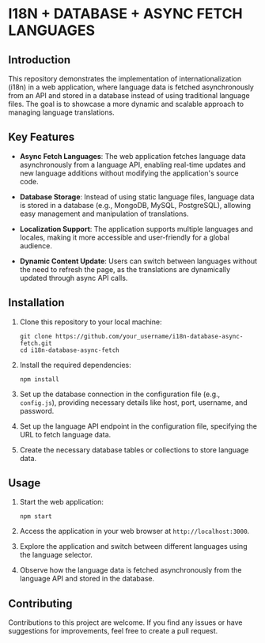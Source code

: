 # I18N + DATABASE + ASYNC FETCH LANGUAGES

## Introduction

This repository demonstrates the implementation of internationalization (i18n) in a web application, where language data is fetched asynchronously from an API and stored in a database instead of using traditional language files. The goal is to showcase a more dynamic and scalable approach to managing language translations.

## Key Features

- **Async Fetch Languages**: The web application fetches language data asynchronously from a language API, enabling real-time updates and new language additions without modifying the application's source code.

- **Database Storage**: Instead of using static language files, language data is stored in a database (e.g., MongoDB, MySQL, PostgreSQL), allowing easy management and manipulation of translations.

- **Localization Support**: The application supports multiple languages and locales, making it more accessible and user-friendly for a global audience.

- **Dynamic Content Update**: Users can switch between languages without the need to refresh the page, as the translations are dynamically updated through async API calls.

## Installation

1. Clone this repository to your local machine:

   ```
   git clone https://github.com/your_username/i18n-database-async-fetch.git
   cd i18n-database-async-fetch
   ```

2. Install the required dependencies:

   ```
   npm install
   ```

3. Set up the database connection in the configuration file (e.g., `config.js`), providing necessary details like host, port, username, and password.

4. Set up the language API endpoint in the configuration file, specifying the URL to fetch language data.

5. Create the necessary database tables or collections to store language data.

## Usage

1. Start the web application:

   ```
   npm start
   ```

2. Access the application in your web browser at `http://localhost:3000`.

3. Explore the application and switch between different languages using the language selector.

4. Observe how the language data is fetched asynchronously from the language API and stored in the database.

## Contributing

Contributions to this project are welcome. If you find any issues or have suggestions for improvements, feel free to create a pull request.
